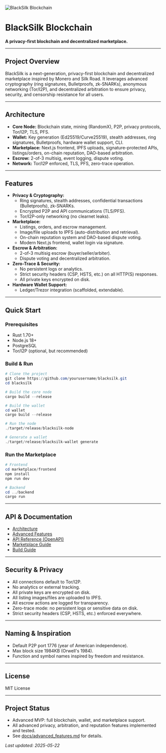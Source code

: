 ![BlackSilk Blockchain](https://i.imgur.com/cJxsqG0.png)

# BlackSilk Blockchain

**A privacy-first blockchain and decentralized marketplace.**

---

## Project Overview
BlackSilk is a next-generation, privacy-first blockchain and decentralized marketplace inspired by Monero and Silk Road. It leverages advanced cryptography (ring signatures, Bulletproofs, zk-SNARKs), anonymous networking (Tor/I2P), and decentralized arbitration to ensure privacy, security, and censorship resistance for all users.

---

## Architecture
- **Core Node:** Blockchain state, mining (RandomX), P2P, privacy protocols, Tor/I2P, TLS, PFS.
- **Wallet:** Key generation (Ed25519/Curve25519), stealth addresses, ring signatures, Bulletproofs, hardware wallet support, CLI.
- **Marketplace:** Next.js frontend, IPFS uploads, signature-protected APIs, listings/orders, on-chain reputation, DAO-based arbitration.
- **Escrow:** 2-of-3 multisig, event logging, dispute voting.
- **Network:** Tor/I2P enforced, TLS, PFS, zero-trace operation.

---

## Features
- **Privacy & Cryptography:**
  - Ring signatures, stealth addresses, confidential transactions (Bulletproofs), zk-SNARKs.
  - Encrypted P2P and API communications (TLS/PFS).
  - Tor/I2P-only networking (no clearnet leaks).
- **Marketplace:**
  - Listings, orders, and escrow management.
  - Image/file uploads to IPFS (auto-distribution and retrieval).
  - On-chain reputation system and DAO-based dispute voting.
  - Modern Next.js frontend, wallet login via signature.
- **Escrow & Arbitration:**
  - 2-of-3 multisig escrow (buyer/seller/arbiter).
  - Dispute voting and decentralized arbitration.
- **Zero-Trace & Security:**
  - No persistent logs or analytics.
  - Strict security headers (CSP, HSTS, etc.) on all HTTP(S) responses.
  - All private keys encrypted on disk.
- **Hardware Wallet Support:**
  - Ledger/Trezor integration (scaffolded, extendable).

---

## Quick Start

### Prerequisites
- Rust 1.70+
- Node.js 18+
- PostgreSQL
- Tor/I2P (optional, but recommended)

### Build & Run
```powershell
# Clone the project
git clone https://github.com/yourusername/blacksilk.git
cd blacksilk

# Build the core node
cargo build --release

# Build the wallet
cd wallet
cargo build --release

# Run the node
./target/release/blacksilk-node

# Generate a wallet
./target/release/blacksilk-wallet generate
```

### Run the Marketplace
```powershell
# Frontend
cd marketplace/frontend
npm install
npm run dev

# Backend
cd ../backend
cargo run
```

---

## API & Documentation
- [Architecture](docs/architecture.md)
- [Advanced Features](docs/advanced_features.md)
- [API Reference (OpenAPI)](docs/api/openapi.yaml)
- [Marketplace Guide](docs/marketplace.md)
- [Build Guide](docs/build.md)

---

## Security & Privacy
- All connections default to Tor/I2P.
- No analytics or external tracking.
- All private keys are encrypted on disk.
- All listing images/files are uploaded to IPFS.
- All escrow actions are logged for transparency.
- Zero-trace mode: no persistent logs or sensitive data on disk.
- Strict security headers (CSP, HSTS, etc.) enforced everywhere.

---

## Naming & Inspiration
- Default P2P port 1776 (year of American independence).
- Max block size 1984KB (Orwell's 1984).
- Function and symbol names inspired by freedom and resistance.

---

## License
MIT License

---

## Project Status
- Advanced MVP: full blockchain, wallet, and marketplace support.
- All advanced privacy, arbitration, and reputation features implemented and tested.
- See [docs/advanced_features.md](docs/advanced_features.md) for details.

_Last updated: 2025-05-22_

